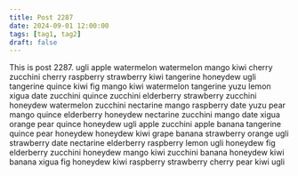```yaml
---
title: Post 2287
date: 2024-09-01 12:00:00
tags: [tag1, tag2]
draft: false
---
```

This is post 2287.
ugli
apple
watermelon
watermelon
mango
kiwi
cherry
zucchini
cherry
raspberry
strawberry
kiwi
tangerine
honeydew
ugli
tangerine
quince
kiwi
fig
mango
kiwi
watermelon
tangerine
yuzu
lemon
xigua
date
zucchini
quince
zucchini
elderberry
strawberry
zucchini
honeydew
watermelon
zucchini
nectarine
mango
raspberry
date
yuzu
pear
mango
quince
elderberry
honeydew
nectarine
zucchini
mango
date
xigua
orange
pear
quince
honeydew
ugli
apple
zucchini
apple
banana
tangerine
quince
pear
honeydew
honeydew
kiwi
grape
banana
strawberry
orange
ugli
strawberry
date
nectarine
elderberry
raspberry
lemon
ugli
honeydew
fig
elderberry
zucchini
honeydew
mango
kiwi
zucchini
banana
honeydew
kiwi
banana
xigua
fig
honeydew
kiwi
raspberry
strawberry
cherry
pear
kiwi
ugli

